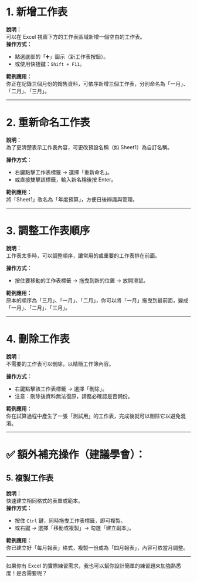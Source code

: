 # 1. **新增工作表**  
**說明：**  
可以在 Excel 視窗下方的工作表區域新增一個空白的工作表。  
**操作方式：**  
- 點選底部的「➕」圖示（新工作表按鈕）。  
- 或使用快捷鍵：`Shift + F11`。  

**範例應用：**  
你正在記錄三個月份的銷售資料，可依序新增三個工作表，分別命名為「一月」、「二月」、「三月」。

---

# 2. **重新命名工作表**  
**說明：**  
為了更清楚表示工作表內容，可更改預設名稱（如 Sheet1）為自訂名稱。  

**操作方式：**  
- 右鍵點擊工作表標籤 → 選擇「重新命名」。  
- 或直接雙擊該標籤，輸入新名稱後按 Enter。  

**範例應用：**  
將「Sheet1」改名為「年度預算」，方便日後辨識與管理。

---

# 3. **調整工作表順序**  
**說明：**  
工作表太多時，可以調整順序，讓常用的或重要的工作表排在前面。  

**操作方式：**  
- 按住要移動的工作表標籤 → 拖曳到新的位置 → 放開滑鼠。  

**範例應用：**  
原本的順序為「三月」、「一月」、「二月」，你可以將「一月」拖曳到最前面，變成「一月」、「二月」、「三月」。

---

# 4. **刪除工作表**  
**說明：**  
不需要的工作表可以刪除，以精簡工作簿內容。  

**操作方式：**  
- 右鍵點擊該工作表標籤 → 選擇「刪除」。  
- 注意：刪除後資料無法復原，請務必確認是否備份。  

**範例應用：**  
你在試算過程中產生了一張「測試用」的工作表，完成後就可以刪除它以避免混淆。

---

# ✅ 額外補充操作（建議學會）：  

## 5. **複製工作表**  
**說明：**  
快速建立相同格式的表單或範本。  
**操作方式：**  
- 按住 `Ctrl` 鍵，同時拖曳工作表標籤，即可複製。  
- 或右鍵 → 選擇「移動或複製」→ 勾選「建立副本」。  

**範例應用：**  
你已建立好「每月報表」格式，複製一份成為「四月報表」，內容可依當月調整。

---

如果你有 Excel 的實際練習需求，我也可以幫你設計簡單的練習題來加強熟悉度！是否需要呢？
